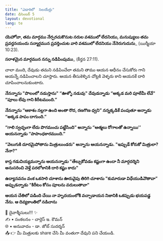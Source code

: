 ```yaml
---
title: "ఎడారిలో  సెలయేర్లు"
date: డిసెంబర్ 5
layout: devotional
lang: te
---
```


**యెహోవా, తమ మార్గము నేర్పరచుకొనుట నరుల వశములో లేదనియు, మనుష్యులు తమ ప్రవర్తనయందు సన్మార్గమున ప్రవర్తించుట వారి వశములో లేదనియు నేనెరుగుదును**_ (యిర్మీయా 10:23). 

**సరాళమైన మార్గమున నన్ను నడిపింపుము**_ (కీర్తన 27:11).

చాలా మంది, దేవుడు తమని నడిపించేలా తమని తాము ఆయన ఆధీనం చేసుకోరు గాని ఆయన్నే నడిపించాలని చూస్తారు. ఆయన తీసుకెళ్ళిన చోట్లకి వెళ్ళరు కాని ఆయనకే దారి చూపించాలనుకుంటారు.

**నేనన్నాను "పొలంలో నడుస్తాను" “ఊళ్ళో నడువు" దేవుడన్నాడు “అక్కడ మరి పూలేమీ లేవే" “పూలు లేవు గాని కిరీటముంది.”**

**నేనన్నాను “ఆకాశం నల్లగా ఉంది అంతా రొద, రణగొణ ధ్వని” నన్నక్కడికే పంపుతూ అన్నాడు “అక్కడ పాపం దాగుంది.”**

**“గాలి స్వచ్ఛంగా లేదు పొగమంచు పట్టేసింది” అన్నాను “ఆత్మలు రోగాలతో ఉన్నాయి’’ ఆయనన్నాడు “పాపాంధకారముంది.”**

**“వెలుగుకి దూరమైపోతాను మిత్రులుండరు" అన్నాను ఆయనన్నాడు. "ఇప్పుడే కోరుకో మిత్రులా? నేనా?"**

**కాస్త గడువియ్యమన్నాను ఆయనన్నాడు "తేల్చుకోవడం కష్టంగా ఉందా నీ మార్గదర్శిని అనుసరించి వెళ్తే పరలోకానికి దారి కష్టం కాదు"**

**ఉద్యానవనం వంక ఒకసారి చూశాను ఊరువైపు తిరిగి చూశాను "కుమారుడా విధేయుడివౌతావా” అప్పుడన్నాడు “కిరీటం కోసం పూలను వదులుతావా"**

**ఆయన చేతిలో పడింది చేయి నా హృదయంలోకి వచ్చాడాయన నిజానికి ఒకప్పుడు భయపడ్డ నేను. ఆ దివ్యకాంతిలో నడిచాను**


<div class="blessing">🙏 <span class="bless-text">దైవాశ్శీసులు!!!</span> ✨</div>

<div class="credit">✍️ <span class="credit-text">▪ సంకలనం - చార్లెస్ ఇ. కౌమన్</span></div>
<div class="credit">🌐 <span class="credit-text">▪ అనువాదం - డా. జోబ్ సుదర్శన్</span></div>


<div class="share">📤 👉 <span class="share-text">మీ మిత్రులకు share చేసి మీ వంతుగా దేవుని పని చేయండి.</span></div>
